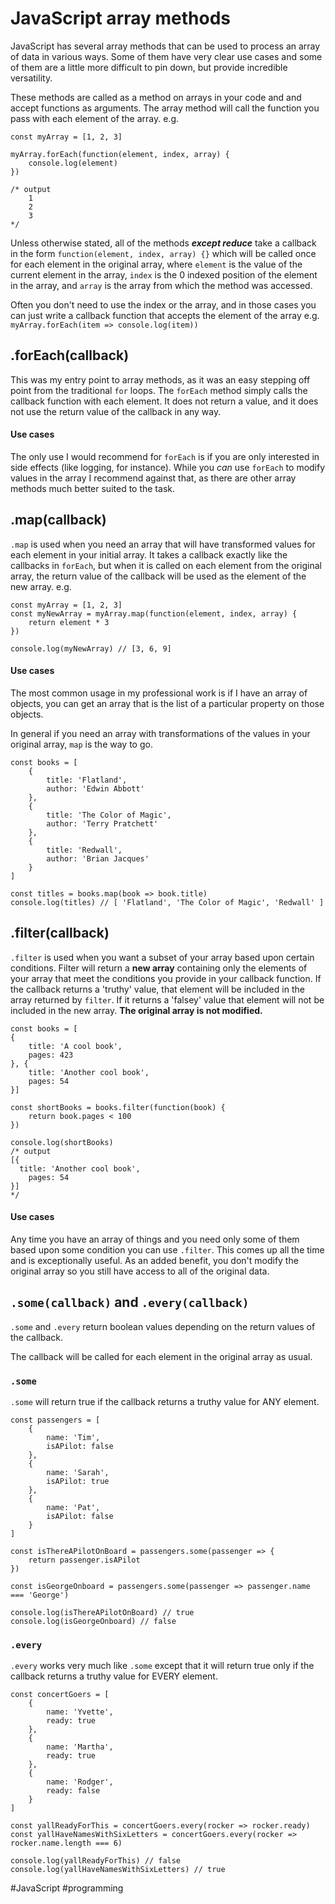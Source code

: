 # JavaScript array methods
JavaScript has several array methods that can be used to process an array of data in various ways. Some of them have very clear use cases and some of them are a little more difficult to pin down, but provide incredible versatility.

These methods are called as a method on arrays in your code and and accept functions as arguments. The array method will call the function you pass with each element of the array. e.g.
```
const myArray = [1, 2, 3]

myArray.forEach(function(element, index, array) {
	console.log(element)
})

/* output
	1
	2
	3
*/
```

Unless otherwise stated, all of the methods ***except reduce*** take a callback in the form `function(element, index, array) {}` which will be called once for each element in the original array, where `element` is the value of the current element in the array, `index` is the 0 indexed position of the element in the array, and `array` is the array from which the method was accessed.

Often you don't need to use the index or the array, and in those cases you can just write a callback function that accepts the element of the array e.g.
`myArray.forEach(item => console.log(item))`
## .forEach(callback)
This was my entry point to array methods, as it was an easy stepping off point from the traditional `for` loops. The `forEach` method simply calls the callback function with each element. It does not return a value, and it does not use the return value of the callback in any way.
#### Use cases
The only use I would recommend for `forEach` is if you are only interested in side effects (like logging, for instance). While you *can* use `forEach` to modify values in the array I recommend against that, as there are other array methods much better suited to the task.
## .map(callback)
`.map` is used when you need an array that will have transformed values for each element in your initial array. It takes a callback exactly like the callbacks in `forEach`, but when it is called on each element from the original array, the return value of the callback will be used as the element of the new array. e.g.
```
const myArray = [1, 2, 3]
const myNewArray = myArray.map(function(element, index, array) {
	return element * 3
})

console.log(myNewArray) // [3, 6, 9]
```
#### Use cases
The most common usage in my professional work is if I have an array of objects, you can get an array that is the list of a particular property on those objects.

In general if you need an array with transformations of the values in your original array, `map` is the way to go.
```
const books = [
	{
		title: 'Flatland',
		author: 'Edwin Abbott'
	},
	{
		title: 'The Color of Magic',
		author: 'Terry Pratchett'
	},
	{
		title: 'Redwall',
		author: 'Brian Jacques'
	}
]

const titles = books.map(book => book.title)
console.log(titles) // [ 'Flatland', 'The Color of Magic', 'Redwall' ]

```
## .filter(callback)
`.filter` is used when you want a subset of your array based upon certain conditions. Filter will return a **new array** containing only the elements of your array that meet the conditions you provide in your callback function.  If the callback returns a 'truthy' value, that element will be included in the array returned by `filter`. If it returns a 'falsey' value that element will not be included in the new array. **The original array is not modified.**
```
const books = [
{
	title: 'A cool book',
	pages: 423
}, {
	title: 'Another cool book',
	pages: 54
}]

const shortBooks = books.filter(function(book) {
	return book.pages < 100
})

console.log(shortBooks)
/* output
[{
  title: 'Another cool book',
	pages: 54
}]
*/

```

#### Use cases
Any time you have an array of things and you need only some of them based upon some condition you can use `.filter`. This comes up all the time and is exceptionally useful. As an added benefit, you don't modify the original array so you still have access to all of the original data.
## `.some(callback)` and `.every(callback)`
`.some` and `.every` return boolean values depending on the return values of the callback.

The callback will be called for each element in the original array as usual.
### `.some`
`.some` will return true if the callback returns a truthy value for ANY element.
```
const passengers = [
	{
		name: 'Tim',
		isAPilot: false
	},
	{
		name: 'Sarah',
		isAPilot: true
	},
	{
		name: 'Pat',
		isAPilot: false
	}
]

const isThereAPilotOnBoard = passengers.some(passenger => {
	return passenger.isAPilot
})

const isGeorgeOnboard = passengers.some(passenger => passenger.name === 'George')

console.log(isThereAPilotOnBoard) // true
console.log(isGeorgeOnboard) // false
```
### `.every`
`.every` works very much like `.some` except that it will return true only if the callback returns a truthy value for EVERY element.
```
const concertGoers = [
	{
		name: 'Yvette',
		ready: true
	},
	{
		name: 'Martha',
		ready: true
	},
	{
		name: 'Rodger',
		ready: false
	}
]

const yallReadyForThis = concertGoers.every(rocker => rocker.ready)
const yallHaveNamesWithSixLetters = concertGoers.every(rocker => rocker.name.length === 6)

console.log(yallReadyForThis) // false
console.log(yallHaveNamesWithSixLetters) // true
```


#JavaScript #programming